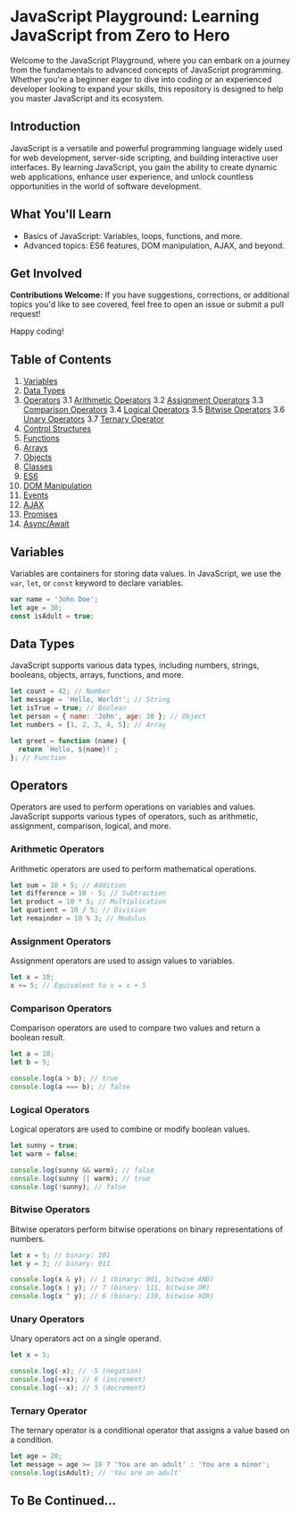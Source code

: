 # JavaScript Playground: Learning JavaScript from Zero to Hero

Welcome to the JavaScript Playground, where you can embark on a journey from the fundamentals to advanced concepts of JavaScript programming. Whether you're a beginner eager to dive into coding or an experienced developer looking to expand your skills, this repository is designed to help you master JavaScript and its ecosystem.

## Introduction

JavaScript is a versatile and powerful programming language widely used for web development, server-side scripting, and building interactive user interfaces. By learning JavaScript, you gain the ability to create dynamic web applications, enhance user experience, and unlock countless opportunities in the world of software development.

## What You'll Learn

- Basics of JavaScript: Variables, loops, functions, and more.
- Advanced topics: ES6 features, DOM manipulation, AJAX, and beyond.

## Get Involved

**Contributions Welcome:** If you have suggestions, corrections, or additional topics you'd like to see covered, feel free to open an issue or submit a pull request!

Happy coding!

## Table of Contents

1. [Variables](#variables)
2. [Data Types](#data-types)
3. [Operators](#operators)
   3.1 [Arithmetic Operators](#arithmetic-operators)
   3.2 [Assignment Operators](#assignment-operators)
   3.3 [Comparison Operators](#comparison-operators)
   3.4 [Logical Operators](#logical-operators)
   3.5 [Bitwise Operators](#bitwise-operators)
   3.6 [Unary Operators](#unary-operators)
   3.7 [Ternary Operator](#ternary-operator)
4. [Control Structures](#control-structures)
5. [Functions](#functions)
6. [Arrays](#arrays)
7. [Objects](#objects)
8. [Classes](#classes)
9. [ES6](#es6)
10. [DOM Manipulation](#dom-manipulation)
11. [Events](#events)
12. [AJAX](#ajax)
13. [Promises](#promises)
14. [Async/Await](#async-await)

## Variables

Variables are containers for storing data values. In JavaScript, we use the `var`, `let`, or `const` keyword to declare variables.

```javascript
var name = 'John Doe';
let age = 30;
const isAdult = true;
```

## Data Types

JavaScript supports various data types, including numbers, strings, booleans, objects, arrays, functions, and more.

```javascript
let count = 42; // Number
let message = 'Hello, World!'; // String
let isTrue = true; // Boolean
let person = { name: 'John', age: 30 }; // Object
let numbers = [1, 2, 3, 4, 5]; // Array

let greet = function (name) {
  return `Hello, ${name}!`;
}; // Function
```

## Operators

Operators are used to perform operations on variables and values. JavaScript supports various types of operators, such as arithmetic, assignment, comparison, logical, and more.

### Arithmetic Operators

Arithmetic operators are used to perform mathematical operations.

```javascript
let sum = 10 + 5; // Addition
let difference = 10 - 5; // Subtraction
let product = 10 * 5; // Multiplication
let quotient = 10 / 5; // Division
let remainder = 10 % 3; // Modulus
```

### Assignment Operators

Assignment operators are used to assign values to variables.

```javascript
let x = 10;
x += 5; // Equivalent to x = x + 5
```

### Comparison Operators

Comparison operators are used to compare two values and return a boolean result.

```javascript
let a = 10;
let b = 5;

console.log(a > b); // true
console.log(a === b); // false
```

### Logical Operators

Logical operators are used to combine or modify boolean values.

```javascript
let sunny = true;
let warm = false;

console.log(sunny && warm); // false
console.log(sunny || warm); // true
console.log(!sunny); // false
```

### Bitwise Operators

Bitwise operators perform bitwise operations on binary representations of numbers.

```javascript
let x = 5; // binary: 101
let y = 3; // binary: 011

console.log(x & y); // 1 (binary: 001, bitwise AND)
console.log(x | y); // 7 (binary: 111, bitwise OR)
console.log(x ^ y); // 6 (binary: 110, bitwise XOR)
```

### Unary Operators

Unary operators act on a single operand.

```javascript
let x = 5;

console.log(-x); // -5 (negation)
console.log(++x); // 6 (increment)
console.log(--x); // 5 (decrement)
```

### Ternary Operator

The ternary operator is a conditional operator that assigns a value based on a condition.

```javascript
let age = 20;
let message = age >= 18 ? 'You are an adult' : 'You are a minor';
console.log(isAdult); // 'You are an adult'
```

## To Be Continued...
